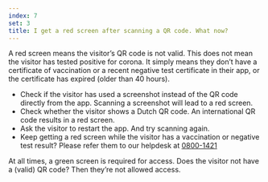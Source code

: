 ```yaml
---
index: 7
set: 3
title: I get a red screen after scanning a QR code. What now?
---
```

A red screen means the visitor’s QR code is not valid. This does not mean the visitor has tested positive for corona. It simply means they don’t have a certificate of vaccination or a recent negative test certificate in their app, or the certificate has expired (older than 40 hours).  

- Check if the visitor has used a screenshot instead of the QR code directly from the app. Scanning a screenshot will lead to a red screen.
- Check whether the visitor shows a Dutch QR code. An international QR code results in a red screen.
- Ask the visitor to restart the app. And try scanning again. 
- Keep getting a red screen while the visitor has a vaccination or negative test result? Please refer them to our helpdesk at <a href="tel:0800-1421">0800-1421</a>

At all times, a green screen is required for access. Does the visitor not have a (valid) QR code? Then they’re not allowed access. 
